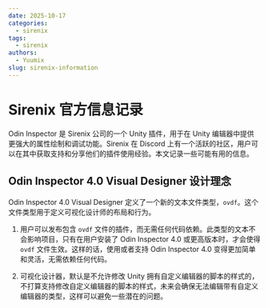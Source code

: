 ```yaml
---
date: 2025-10-17
categories:
  - sirenix
tags:
  - sirenix
authors: 
  - Yuumix
slug: sirenix-information
---
```


# Sirenix 官方信息记录

Odin Inspector 是 Sirenix 公司的一个 Unity 插件，用于在 Unity 编辑器中提供更强大的属性绘制和调试功能。Sirenix 在 Discord 上有一个活跃的社区，用户可以在其中获取支持和分享他们的插件使用经验。本文记录一些可能有用的信息。

<!-- more -->

## Odin Inspector 4.0 Visual Designer 设计理念

Odin Inspector 4.0 Visual Designer 定义了一个新的文本文件类型，`ovdf`。这个文件类型用于定义可视化设计师的布局和行为。

1. 用户可以发布包含 `ovdf` 文件的插件，而无需任何代码依赖。此类型的文本不会影响项目，只有在用户安装了 Odin Inspector 4.0 或更高版本时，才会使得 `ovdf` 文件生效。这样的话，使用或者支持 Odin Inspector 4.0 变得更加简单和灵活，无需依赖任何代码。

2. 可视化设计器，默认是不允许修改 Unity 拥有自定义编辑器的脚本的样式的，不打算支持修改自定义编辑器的脚本的样式，未来会确保无法编辑带有自定义编辑器的类型，这样可以避免一些潜在的问题。
